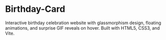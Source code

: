 # Birthday-Card
 Interactive birthday celebration website with glassmorphism design, floating animations, and surprise GIF reveals on hover. Built with HTML5, CSS3, and Vite.
